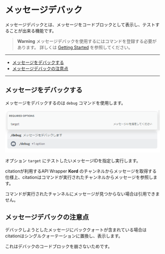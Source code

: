 # メッセージデバック

メッセージデバックとは、メッセージをコードブロックとして表示し、テストすることが出来る機能です。

> **Warning**
> メッセージデバックを使用するにはコマンドを登録する必要があります。
> 詳しくは [Getting Started](../getting-started.md) を参照してください。

----

- [メッセージをデバックする](#メッセージをデバックする)
- [メッセージデバックの注意点](#メッセージデバックの注意点)

----

## メッセージをデバックする

メッセージをデバックするのは `debug` コマンドを使用します。

![debugコマンド](../images/215021.png)

オプション `target` にテストしたいメッセージIDを指定し実行します。

citationが利用するAPI Wrapper **Kord** のチャンネルからメッセージを取得する仕様上、citationはコマンドが実行されたチャンネルからメッセージを参照します。

コマンドが実行されたチャンネルにメッセージが見つからない場合は引用できません。

## メッセージデバックの注意点

デバックしようとしたメッセージにバッククォートが含まれている場合はcitationはシングルクォーテーションに置換し、表示します。

これはデバックのコードブロックを崩さないためです。
